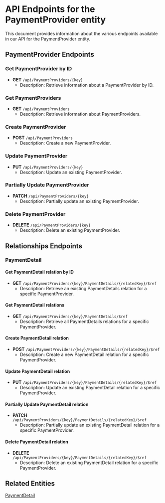 # API Endpoints for the PaymentProvider entity

This document provides information about the various endpoints available in our API for the PaymentProvider entity.

## PaymentProvider Endpoints

### Get PaymentProvider by ID
- **GET** `/api/PaymentProviders/{key}`
  - Description: Retrieve information about a PaymentProvider by ID.
  
### Get PaymentProviders
- **GET** `/api/PaymentProviders`
  - Description: Retrieve information about PaymentProviders.

### Create PaymentProvider
- **POST** `/api/PaymentProviders`
  - Description: Create a new PaymentProvider.

### Update PaymentProvider
- **PUT** `/api/PaymentProviders/{key}`
  - Description: Update an existing PaymentProvider.

### Partially Update PaymentProvider
- **PATCH** `/api/PaymentProviders/{key}`
  - Description: Partially update an existing PaymentProvider.
 
### Delete PaymentProvider
- **DELETE** `/api/PaymentProviders/{key}`
  - Description: Delete an existing PaymentProvider.

## Relationships Endpoints

### PaymentDetail

#### Get PaymentDetail relation by ID
- **GET** `/api/PaymentProviders/{key}/PaymentDetails/{relatedKey}/$ref`
  - Description: Retrieve an existing PaymentDetails relation for a specific PaymentProvider.

#### Get PaymentDetail relations
- **GET** `/api/PaymentProviders/{key}/PaymentDetails/$ref`
  - Description: Retrieve all PaymentDetails relations for a specific PaymentProvider.
  
#### Create PaymentDetail relation
- **POST** `/api/PaymentProviders/{key}/PaymentDetails/{relatedKey}/$ref`
  - Description: Create a new PaymentDetail relation for a specific PaymentProvider.
  
#### Update PaymentDetail relation
- **PUT** `/api/PaymentProviders/{key}/PaymentDetails/{relatedKey}/$ref`
  - Description: Update an existing PaymentDetail relation for a specific PaymentProvider.
  
#### Partially Update PaymentDetail relation
- **PATCH** `/api/PaymentProviders/{key}/PaymentDetails/{relatedKey}/$ref`
  - Description: Partially update an existing PaymentDetail relation for a specific PaymentProvider.

#### Delete PaymentDetail relation
- **DELETE** `/api/PaymentProviders/{key}/PaymentDetails/{relatedKey}/$ref`
  - Description: Delete an existing PaymentDetail relation for a specific PaymentProvider.

## Related Entities

[PaymentDetail](PaymentDetailEndpoints.md)
